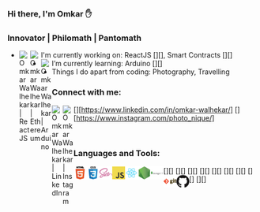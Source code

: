 ### Hi there, I'm Omkar ✋


### Innovator | Philomath | Pantomath

-  I'm currently working on: ReactJS [<img align="left" alt="Omkar Walhekar | ReactJS" width="22px" src="https://cdn.jsdelivr.net/npm/simple-icons@3.13.0/icons/react.svg" />][], Smart Contracts [<img align="left" alt="Omkar Walhekar | Ethereum" width="22px" src="https://cdn.jsdelivr.net/npm/simple-icons@3.13.0/icons/ethereum.svg" />][]
-  I’m currently learning: Arduino [<img align="left" alt="Omkar Walhekar | Arduino" width="22px" src="https://cdn.jsdelivr.net/npm/simple-icons@3.13.0/icons/arduino.svg" />][]
-  Things I do apart from coding: Photography, Travelling  


### Connect with me:

[<img align="left" alt="Omkar Walhekar | LinkedIn" width="22px" src="https://cdn.jsdelivr.net/npm/simple-icons@v3/icons/linkedin.svg" />][https://www.linkedin.com/in/omkar-walhekar/]
[<img align="left" alt="Omkar Walhekar | Instagram" width="22px" src="https://cdn.jsdelivr.net/npm/simple-icons@v3/icons/instagram.svg" />][https://www.instagram.com/photo_nique/]

<br />

### Languages and Tools:


[<img align="left" alt="HTML5" width="26px" src="https://raw.githubusercontent.com/github/explore/80688e429a7d4ef2fca1e82350fe8e3517d3494d/topics/html/html.png" />][]
[<img align="left" alt="CSS3" width="26px" src="https://raw.githubusercontent.com/github/explore/80688e429a7d4ef2fca1e82350fe8e3517d3494d/topics/css/css.png" />][]
[<img align="left" alt="Sass" width="26px" src="https://raw.githubusercontent.com/github/explore/80688e429a7d4ef2fca1e82350fe8e3517d3494d/topics/sass/sass.png" />][]
[<img align="left" alt="JavaScript" width="26px" src="https://raw.githubusercontent.com/github/explore/80688e429a7d4ef2fca1e82350fe8e3517d3494d/topics/javascript/javascript.png" />][]
[<img align="left" alt="React" width="26px" src="https://raw.githubusercontent.com/github/explore/80688e429a7d4ef2fca1e82350fe8e3517d3494d/topics/react/react.png" />][]
[<img align="left" alt="Node.js" width="26px" src="https://raw.githubusercontent.com/github/explore/80688e429a7d4ef2fca1e82350fe8e3517d3494d/topics/nodejs/nodejs.png" />][]
[<img align="left" alt="MongoDB" width="26px" src="https://raw.githubusercontent.com/github/explore/80688e429a7d4ef2fca1e82350fe8e3517d3494d/topics/mongodb/mongodb.png" />][]
[<img align="left" alt="Git" width="26px" src="https://raw.githubusercontent.com/github/explore/80688e429a7d4ef2fca1e82350fe8e3517d3494d/topics/git/git.png" />][]
[<img align="left" alt="GitHub" width="26px" src="https://raw.githubusercontent.com/github/explore/78df643247d429f6cc873026c0622819ad797942/topics/github/github.png" />][]


<br />
<br />